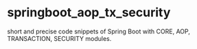 # springboot_aop_tx_security
short and precise code snippets of Spring Boot with CORE, AOP, TRANSACTION, SECURITY modules.
